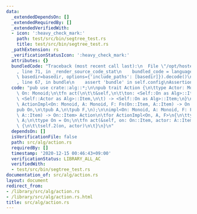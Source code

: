 ```yaml
---
data:
  _extendedDependsOn: []
  _extendedRequiredBy: []
  _extendedVerifiedWith:
  - icon: ':heavy_check_mark:'
    path: test/src/bin/segtree_test.rs
    title: test/src/bin/segtree_test.rs
  _pathExtension: rs
  _verificationStatusIcon: ':heavy_check_mark:'
  attributes: {}
  bundledCode: "Traceback (most recent call last):\n  File \"/opt/hostedtoolcache/Python/3.9.0/x64/lib/python3.9/site-packages/onlinejudge_verify/documentation/build.py\"\
    , line 71, in _render_source_code_stat\n    bundled_code = language.bundle(stat.path,\
    \ basedir=basedir, options={'include_paths': [basedir]}).decode()\n  File \"/opt/hostedtoolcache/Python/3.9.0/x64/lib/python3.9/site-packages/onlinejudge_verify/languages/user_defined.py\"\
    , line 67, in bundle\n    assert 'bundle' in self.config\nAssertionError\n"
  code: "pub use crate::alg::*;\n\npub trait Action {\n\ttype Actor: Monoid;\n\ttype\
    \ On: Monoid;\n\tfn act(\n\t\t&self,\n\t\ton: <Self::On as Alg>::Item,\n\t\tactor:\
    \ <Self::Actor as Alg>::Item,\n\t) -> <Self::On as Alg>::Item;\n}\n\npub struct\
    \ ActionImpl<On: Monoid, A: Monoid, F: Fn(On::Item, A::Item) -> On::Item>(\n\t\
    pub On,\n\tpub A,\n\tpub F,\n);\n\nimpl<On: Monoid, A: Monoid, F: Fn(On::Item,\
    \ A::Item) -> On::Item> Action\n\tfor ActionImpl<On, A, F>\n{\n\ttype Actor =\
    \ A;\n\ttype On = On;\n\tfn act(&self, on: On::Item, actor: A::Item) -> On::Item\
    \ {\n\t\tself.2(on, actor)\n\t}\n}\n"
  dependsOn: []
  isVerificationFile: false
  path: src/alg/action.rs
  requiredBy: []
  timestamp: '2020-12-15 00:46:43+09:00'
  verificationStatus: LIBRARY_ALL_AC
  verifiedWith:
  - test/src/bin/segtree_test.rs
documentation_of: src/alg/action.rs
layout: document
redirect_from:
- /library/src/alg/action.rs
- /library/src/alg/action.rs.html
title: src/alg/action.rs
---
```


